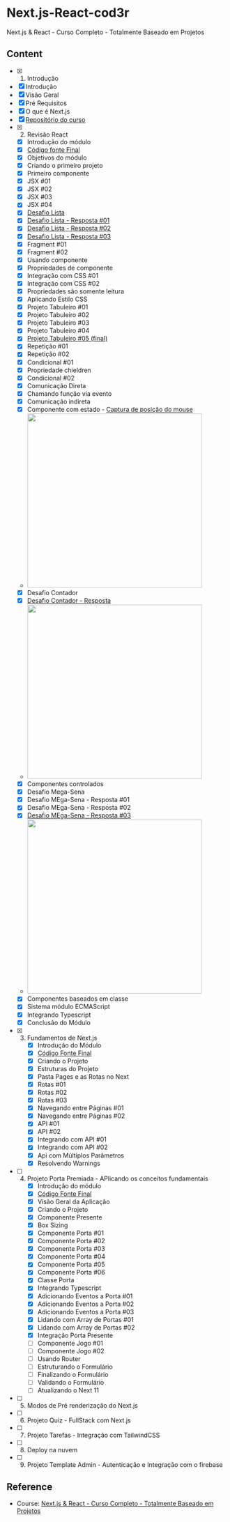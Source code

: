 # Next.js-React-cod3r
Next.js &amp; React - Curso Completo - Totalmente Baseado em Projetos


## Content

- [x]  1. Introdução
  - [x]  Introdução
  - [x]  Visão Geral
  - [x]  Pré Requisitos
  - [x]  O que é Next.js
  - [x]  <a href="https://github.com/cod3rcursos/curso-nextjs">Repositório do curso</a>
- [x] 2. Revisão React
  - [x] Introdução do módulo
  - [x] <a href="https://drive.google.com/file/d/13Bgy1-Xgi1zmTasERh4-F0aLoOA-7YhV/view?usp=sharing">Código fonte Final</a>
  - [x] Objetivos do módulo
  - [x] Criando o primeiro projeto
  - [x] Primeiro componente
  - [x] JSX #01
  - [x] JSX #02
  - [x] JSX #03
  - [x] JSX #04
  - [x] <a href="https://github.com/marcossouz/Next.js-React-cod3r/blob/main/exercicios/pages/basicos/lista-my.jsx">Desafio Lista</a>
  - [x] <a href="https://github.com/marcossouz/Next.js-React-cod3r/blob/main/exercicios/pages/basicos/lista1-solve1.jsx">Desafio Lista - Resposta #01</a>
  - [x] <a href="https://github.com/marcossouz/Next.js-React-cod3r/blob/main/exercicios/pages/basicos/lista1-solve2.jsx">Desafio Lista - Resposta #02</a>
  - [x] <a href="https://github.com/marcossouz/Next.js-React-cod3r/blob/main/exercicios/pages/basicos/lista1-solve3.jsx">Desafio Lista - Resposta #03</a>
  - [x] Fragment #01
  - [x] Fragment #02
  - [x] Usando componente
  - [x] Propriedades de componente
  - [x] Integração com CSS #01
  - [x] Integração com CSS #02
  - [x] Propriedades são somente leitura
  - [x] Aplicando Estilo CSS
  - [x] Projeto Tabuleiro #01
  - [x] Projeto Tabuleiro #02
  - [x] Projeto Tabuleiro #03
  - [x] Projeto Tabuleiro #04
  - [x] <a href="https://github.com/marcossouz/Next.js-React-cod3r/tree/main/tabuleiro">Projeto Tabuleiro #05 (final) </a>
  - [x] Repetição #01
  - [x] Repetição #02
  - [x] Condicional #01
  - [x] Propriedade chieldren
  - [x] Condicional #02
  - [x] Comunicação Direta
  - [x] Chamando função via evento
  - [x] Comunicação indireta
  - [x] Componente com estado - <a href="https://github.com/marcossouz/Next.js-React-cod3r/blob/main/exercicios/pages/estado/mouse.jsx">Captura de posição do mouse</a>
   - <img src="https://i.imgur.com/BKVMlvq.png" width=400 />
  - [x] Desafio Contador
  - [x] <a href="https://github.com/marcossouz/Next.js-React-cod3r/blob/main/exercicios/pages/estado/contador.jsx">Desafio Contador - Resposta</a>
  - <img src="https://i.imgur.com/lzM5YuM.png" width=400 />
  - [x] Componentes controlados
  - [x] Desafio Mega-Sena
  - [x] Desafio MEga-Sena - Resposta #01
  - [x] Desafio MEga-Sena - Resposta #02
  - [x] <a href="https://github.com/marcossouz/Next.js-React-cod3r/blob/main/exercicios/pages/estado/megasena.jsx">Desafio MEga-Sena - Resposta #03</a>
  - <img src="https://i.imgur.com/8FL5RC2.png" width=400 />
  - [x] Componentes baseados em classe
  - [x] Sistema módulo ECMAScript
  - [x] Integrando Typescript
  - [x]  Conclusão do Módulo
- [x] 3. Fundamentos de Next.js
     - [x] Introdução do Módulo
     - [x] <a href="https://drive.google.com/file/d/1877JfxUOcz8KxmmcTMoULkx_r2VLy8lQ/view?usp=sharing">Código Fonte Final</a>
     - [x] Criando o Projeto
     - [x] Estruturas do Projeto
     - [x] Pasta Pages e as Rotas no Next
     - [x] Rotas #01
     - [x] Rotas #02
     - [x] Rotas #03
     - [x] Navegando entre Páginas #01
     - [x] Navegando entre Páginas #02
     - [x] API #01
     - [x] API #02
     - [x] Integrando com API #01
     - [x] Integrando com API #02
     - [x] Api com Múltiplos Parâmetros
     - [x] Resolvendo Warnings
- [ ] 4. Projeto Porta Premiada - APlicando os conceitos fundamentais
     - [x] Introdução do módulo
     - [x] <a href="https://drive.google.com/file/d/1klNi2Bv03i3aqiaQrsbcTdSwVJ2xyVI6/view?usp=sharing">Código Fonte Final</a>
     - [x] Visão Geral da Aplicação
     - [x] Criando o Projeto
     - [x] Componente Presente
     - [x] Box Sizing
     - [x] Componente Porta #01
     - [x] Componente Porta #02
     - [x] Componente Porta #03
     - [x] Componente Porta #04
     - [x] Componente Porta #05
     - [x] Componente Porta #06
     - [x] Classe Porta
     - [x] Integrando Typescript
     - [x] Adicionando Eventos a Porta #01
     - [x] Adicionando Eventos a Porta #02
     - [x] Adicionando Eventos a Porta #03
     - [x] Lidando com Array de Portas #01
     - [x] Lidando com Array de Portas #02
     - [x] Integração Porta Presente
     - [ ] Componente Jogo #01
     - [ ] Componente Jogo #02
     - [ ] Usando Router
     - [ ] Estruturando o Formulário
     - [ ] Finalizando o Formulário
     - [ ] Validando o Formulário
     - [ ] Atualizando o Next 11
- [ ]  5. Modos de Pré renderização do Next.js
- [ ]  6. Projeto Quiz - FullStack com Next.js
- [ ]  7. Projeto Tarefas - Integração com TailwindCSS
- [ ]  8. Deploy na nuvem
- [ ]  9. Projeto Template Admin - Autenticação e Integração com o firebase

## Reference

- Course: <a href="https://www.cod3r.com.br/courses/nextjs">Next.js & React - Curso Completo - Totalmente Baseado em Projetos</a>
